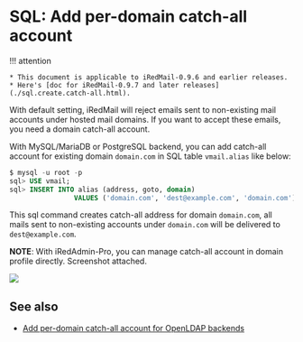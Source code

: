 # SQL: Add per-domain catch-all account

!!! attention

    * This document is applicable to iRedMail-0.9.6 and earlier releases.
    * Here's [doc for iRedMail-0.9.7 and later releases](./sql.create.catch-all.html).

With default setting, iRedMail will reject emails sent to non-existing mail
accounts under hosted mail domains. If you want to accept these emails, you
need a domain catch-all account.

With MySQL/MariaDB or PostgreSQL backend, you can add catch-all account for
existing domain `domain.com` in SQL table `vmail.alias` like below:

```sql
$ mysql -u root -p
sql> USE vmail;
sql> INSERT INTO alias (address, goto, domain)
                VALUES ('domain.com', 'dest@example.com', 'domain.com');
```

This sql command creates catch-all address for domain `domain.com`, all mails
sent to non-existing accounts under `domain.com` will be delivered to
`dest@example.com`.

__NOTE__: With iRedAdmin-Pro, you can manage catch-all account in domain
profile directly. Screenshot attached.

![](./images/iredadmin/domain_profile_catchall.png)

## See also

* [Add per-domain catch-all account for OpenLDAP backends](./ldap.add.catch-all.html)
